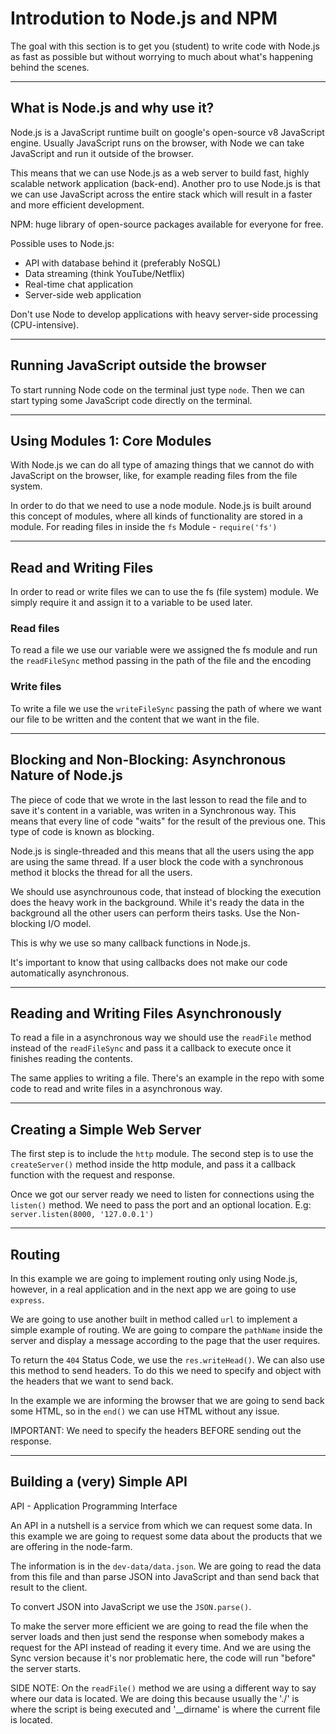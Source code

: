 # Introdution to Node.js and NPM

The goal with this section is to get you (student) to write code with Node.js as fast as possible but without worrying to much about what's happening behind the scenes.

---

## What is Node.js and why use it?

Node.js is a JavaScript runtime built on google's open-source v8 JavaScript engine. Usually JavaScript runs on the browser, with Node we can take JavaScript and run it outside of the browser.

This means that we can use Node.js as a web server to build fast, highly scalable network application (back-end). Another pro to use Node.js is that we can use JavaScript across the entire stack which will result in a faster and more efficient development.

NPM: huge library of open-source packages available for everyone for free.

Possible uses to Node.js:

- API with database behind it (preferably NoSQL)
- Data streaming (think YouTube/Netflix)
- Real-time chat application
- Server-side web application

Don't use Node to develop applications with heavy server-side processing (CPU-intensive).

---

## Running JavaScript outside the browser

To start running Node code on the terminal just type `node`. Then we can start typing some JavaScript code directly on the terminal.

---

## Using Modules 1: Core Modules

With Node.js we can do all type of amazing things that we cannot do with JavaScript on the browser, like, for example reading files from the file system.

In order to do that we need to use a node module. Node.js is built around this concept of modules, where all kinds of functionality are stored in a module. For reading files in inside the `fs` Module - `require('fs')`

---

## Read and Writing Files

In order to read or write files we can to use the fs (file system) module. We simply require it and assign it to a variable to be used later.

### Read files

To read a file we use our variable were we assigned the fs module and run the `readFileSync` method passing in the path of the file and the encoding

### Write files

To write a file we use the `writeFileSync` passing the path of where we want our file to be written and the content that we want in the file.

---

## Blocking and Non-Blocking: Asynchronous Nature of Node.js

The piece of code that we wrote in the last lesson to read the file and to save it's content in a variable, was writen in a Synchronous way. This means that every line of code "waits" for the result of the previous one. This type of code is known as blocking.

Node.js is single-threaded and this means that all the users using the app are using the same thread. If a user block the code with a synchronous method it blocks the thread for all the users.

We should use asynchrounous code, that instead of blocking the execution does the heavy work in the background. While it's ready the data in the background all the other users can perform theirs tasks. Use the Non-blocking I/O model.

This is why we use so many callback functions in Node.js.

It's important to know that using callbacks does not make our code automatically asynchronous.

---

## Reading and Writing Files Asynchronously

To read a file in a asynchronous way we should use the `readFile` method instead of the `readFileSync` and pass it a callback to execute once it finishes reading the contents.

The same applies to writing a file. There's an example in the repo with some code to read and write files in a asynchronous way.

---

## Creating a Simple Web Server

The first step is to include the `http` module.
The second step is to use the `createServer()` method inside the http module, and pass it a callback function with the request and response.

Once we got our server ready we need to listen for connections using the `listen()` method. We need to pass the port and an optional location. E.g: `server.listen(8000, '127.0.0.1')`

---

## Routing

In this example we are going to implement routing only using Node.js, however, in a real application and in the next app we are going to use `express`.

We are going to use another built in method called `url` to implement a simple example of routing. We are going to compare the `pathName` inside the server and display a message according to the page that the user requires.

To return the `404` Status Code, we use the `res.writeHead()`. We can also use this method to send headers. To do this we need to specify and object with the headers that we want to send back.

In the example we are informing the browser that we are going to send back some HTML, so in the `end()` we can use HTML without any issue.

IMPORTANT: We need to specify the headers BEFORE sending out the response.

---

## Building a (very) Simple API

API - Application Programming Interface

An API in a nutshell is a service from which we can request some data. In this example we are going to request some data about the products that we are offering in the node-farm.

The information is in the `dev-data/data.json`. We are going to read the data from this file and than parse JSON into JavaScript and than send back that result to the client.

To convert JSON into JavaScript we use the `JSON.parse()`.

To make the server more efficient we are going to read the file when the server loads and then just send the response when somebody makes a request for the API instead of reading it every time. And we are using the Sync version because it's nor problematic here, the code will run "before" the server starts.

SIDE NOTE: On the `readFile()` method we are using a different way to say where our data is located. We are doing this because usually the './' is where the script is being executed and '\_\_dirname' is where the current file is located.
